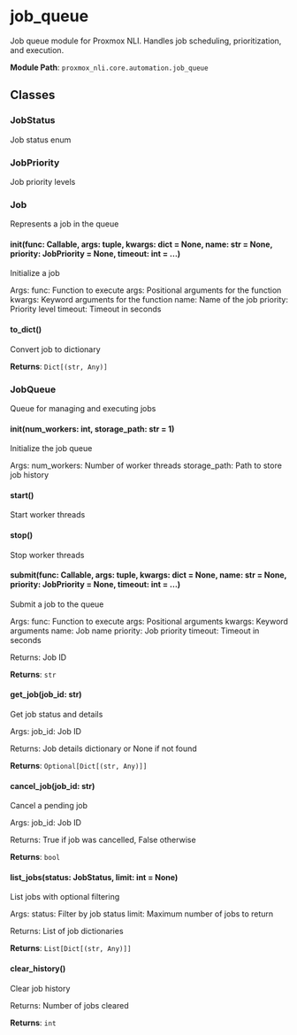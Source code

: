# job_queue

Job queue module for Proxmox NLI.
Handles job scheduling, prioritization, and execution.

**Module Path**: `proxmox_nli.core.automation.job_queue`

## Classes

### JobStatus

Job status enum

### JobPriority

Job priority levels

### Job

Represents a job in the queue

#### __init__(func: Callable, args: tuple, kwargs: dict = None, name: str = None, priority: JobPriority = None, timeout: int = ...)

Initialize a job

Args:
    func: Function to execute
    args: Positional arguments for the function
    kwargs: Keyword arguments for the function
    name: Name of the job
    priority: Priority level
    timeout: Timeout in seconds

#### to_dict()

Convert job to dictionary

**Returns**: `Dict[(str, Any)]`

### JobQueue

Queue for managing and executing jobs

#### __init__(num_workers: int, storage_path: str = 1)

Initialize the job queue

Args:
    num_workers: Number of worker threads
    storage_path: Path to store job history

#### start()

Start worker threads

#### stop()

Stop worker threads

#### submit(func: Callable, args: tuple, kwargs: dict = None, name: str = None, priority: JobPriority = None, timeout: int = ...)

Submit a job to the queue

Args:
    func: Function to execute
    args: Positional arguments
    kwargs: Keyword arguments
    name: Job name
    priority: Job priority
    timeout: Timeout in seconds
    
Returns:
    Job ID

**Returns**: `str`

#### get_job(job_id: str)

Get job status and details

Args:
    job_id: Job ID
    
Returns:
    Job details dictionary or None if not found

**Returns**: `Optional[Dict[(str, Any)]]`

#### cancel_job(job_id: str)

Cancel a pending job

Args:
    job_id: Job ID
    
Returns:
    True if job was cancelled, False otherwise

**Returns**: `bool`

#### list_jobs(status: JobStatus, limit: int = None)

List jobs with optional filtering

Args:
    status: Filter by job status
    limit: Maximum number of jobs to return
    
Returns:
    List of job dictionaries

**Returns**: `List[Dict[(str, Any)]]`

#### clear_history()

Clear job history

Returns:
    Number of jobs cleared

**Returns**: `int`

